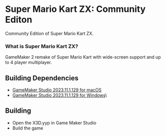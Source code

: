 # Super Mario Kart ZX: Community Editon
Community Edition of Super Mario Kart ZX.

### What is Super Mario Kart ZX?
GameMaker 2 remake of Super Mario Kart with wide-screen support and up to 4 player multiplayer.

## Building Dependencies

- [GameMaker Studio 2023.11.1.129 for macOS](https://gms.yoyogames.com/GameMaker-2023.11.1.129.pkg)
- [GameMaker Studio 2023.11.1.129 for Windows](https://gms.yoyogames.com/GameMaker-Installer-2023.11.1.129.exe)\


## Building

- Open the X3D.yyp in Game Maker Studio
- Build the game
